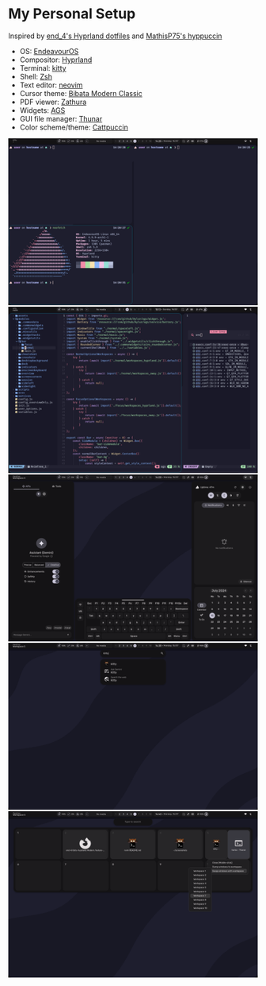 # My Personal Setup

Inspired by [end_4's Hyprland dotfiles](https://github.com/end-4/dots-hyprland) and [MathisP75's hyppuccin](https://github.com/MathisP75/hyppuccin/)

- OS: [EndeavourOS](https://endeavouros.com/)
- Compositor: [Hyprland](https://hyprland.org/)
- Terminal: [kitty](https://sw.kovidgoyal.net/kitty/)
- Shell: [Zsh](https://www.zsh.org/)
- Text editor: [neovim](https://neovim.io/)
- Cursor theme: [Bibata Modern Classic](https://github.com/ful1e5/Bibata_Cursor)
- PDF viewer: [Zathura](https://pwmt.org/projects/zathura/)
- Widgets: [AGS](https://aylur.github.io/ags-docs/)
- GUI file manager: [Thunar](https://docs.xfce.org/xfce/thunar/start)
- Color scheme/theme: [Cattpuccin](https://catppuccin.com/)

![alt text](./screenshots/screenshot1.png)
![alt text](./screenshots/screenshot2.png)
![alt text](./screenshots/screenshot3.png)
![alt text](./screenshots/screenshot4.png)
![alt text](./screenshots/screenshot5.png)


